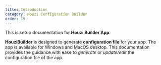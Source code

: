 ```yaml
---
title: Introduction
category: Houzi Configuration Builder
order: 19
---
```


This is setup documentation for **Houzi Builder App**.

**HouziBuilder** is designed to generate **configuration file** for your app. The app is available for Windows and MacOS desktop. This documentation provides the guidance with ease to *generate* or *update/edit* the configuration file of the app.